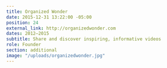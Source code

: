 ```yaml
---
title: Organized Wonder
date: 2015-12-31 13:22:00 -05:00
position: 24
external_link: http://organizedwonder.com
dates: 2012–2015
subtitle: Share and discover inspiring, informative videos
role: Founder
section: additional
image: "/uploads/organizedwonder.jpg"
---
```


